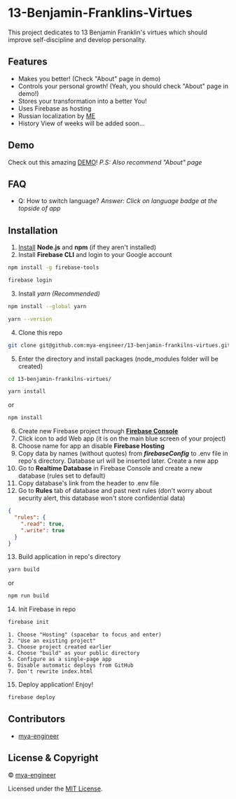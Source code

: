 # 13-Benjamin-Franklins-Virtues

This project dedicates to 13 Benjamin Franklin's virtues which should improve self-discipline and develop personality.

## Features

- Makes you better! (Check "About" page in demo)
- Controls your personal growth! (Yeah, you should check "About" page in demo!)
- Stores your transformation into a better You!
- Uses Firebase as hosting
- Russian localization by [ME](https://github.com/mya-engineer)
- History View of weeks will be added soon...

## Demo

Check out this amazing [DEMO](https://benjamin-8c601.web.app/)!
_P.S: Also recommend "About" page_

## FAQ
- Q: How to switch language? *Answer: Click on language badge at the topside of app*

## Installation

1. [Install](https://docs.npmjs.com/downloading-and-installing-node-js-and-npm) **Node.js** and **npm** (if they aren't installed)
2. Install **Firebase CLI** and login to your Google account

```sh
npm install -g firebase-tools
```

```sh
firebase login
```

3. Install _yarn_ _(Recommended)_

```sh
npm install --global yarn
```

```sh
yarn --version
```

4. Clone this repo

```sh
git clone git@github.com:mya-engineer/13-benjamin-frankilns-virtues.git
```

5. Enter the directory and install packages (node_modules folder will be created)

```sh
cd 13-benjamin-frankilns-virtues/
```

```sh
yarn install
```

or

```sh
npm install
```

6. Create new Firebase project through [**Firebase Console**](https://console.firebase.google.com/)
7. Click icon to add Web app (it is on the main blue screen of your project)
8. Choose name for app an disable **Firebase Hosting**
9. Copy data by names (without quotes) from **_firebaseConfig_** to .env file in repo's directory. Database url will be inserted later. Create a new app
10. Go to **Realtime Database** in Firebase Console and create a new database (rules set to default)
11. Copy database's link from the header to .env file
12. Go to **Rules** tab of database and past next rules (don't worry about security alert, this database won't store confidential data)

```json
{
  "rules": {
    ".read": true,
    ".write": true
  }
}
```

13. Build application in repo's directory

```sh
yarn build
```

or

```sh
npm run build
```

14. Init Firebase in repo

```sh
firebase init
```

    1. Choose "Hosting" (spacebar to focus and enter)
    2. "Use an existing project"
    3. Choose project created earlier
    4. Choose "build" as your public directory
    5. Configure as a single-page app
    6. Disable automatic deploys from GitHub
    7. Don't rewrite index.html

15. Deploy application! Enjoy!

```sh
firebase deploy
```

## Contributors

- [mya-engineer](https://github.com/mya-engineer)

## License & Copyright

© [mya-engineer](https://github.com/mya-engineer)

Licensed under the [MIT License](LICENSE).
